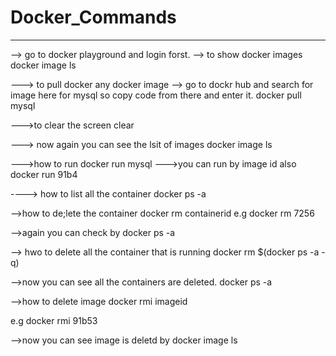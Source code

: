 # Docker_Commands
----------------------------------------------
--> go to docker playground and login forst.
--> to show docker images
docker image ls

---> to pull docker any docker image --> go to dockr hub and search for image here for mysql so copy code from there and enter it.
docker pull mysql

--->to clear the screen 
clear

---> now again you can see the lsit of images
docker image ls

--->how to run
docker run mysql
--->you can run by image id also
docker run 91b4

----> how to list all the container 
docker ps -a

-->how to de;lete the container
docker rm containerid
e.g docker rm 7256

-->again you can check by 
docker ps -a

--> hwo to delete all the container that is running
docker rm $(docker ps -a -q)

-->now you can see all the  containers are deleted.
docker ps -a

-->how to delete image
docker rmi imageid

e.g docker rmi 91b53

-->now you can see image is deletd by 
docker image ls



